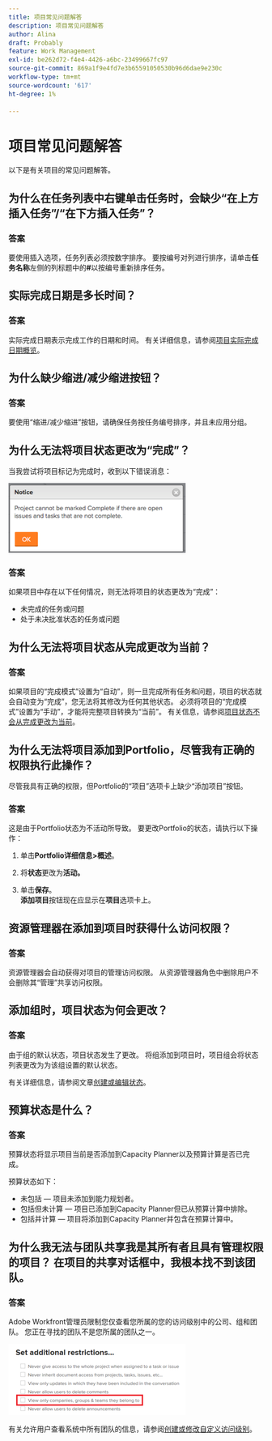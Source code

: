 ```yaml
---
title: 项目常见问题解答
description: 项目常见问题解答
author: Alina
draft: Probably
feature: Work Management
exl-id: be262d72-f4e4-4426-a6bc-23499667fc97
source-git-commit: 869a1f9e4fd7e3b65591050530b96d6dae9e230c
workflow-type: tm+mt
source-wordcount: '617'
ht-degree: 1%

---
```


# 项目常见问题解答

以下是有关项目的常见问题解答。

## 为什么在任务列表中右键单击任务时，会缺少“在上方插入任务”/“在下方插入任务”？

### 答案

要使用插入选项，任务列表必须按数字排序。 要按编号对列进行排序，请单击&#x200B;**任务名称**&#x200B;左侧的列标题中的&#x200B;**#**&#x200B;以按编号重新排序任务。

## 实际完成日期是多长时间？

### 答案

实际完成日期表示完成工作的日期和时间。 有关详细信息，请参阅[项目实际完成日期概览](../../../manage-work/projects/planning-a-project/project-actual-completion-date.md)。

## 为什么缺少缩进/减少缩进按钮？

### 答案

要使用“缩进/减少缩进”按钮，请确保任务按任务编号排序，并且未应用分组。

## 为什么无法将项目状态更改为“完成”？

当我尝试将项目标记为完成时，收到以下错误消息：

![Project_FAQ_Complete_Error_message.png](assets/project-faq-complete-error-message-350x138.png)

### 答案

如果项目中存在以下任何情况，则无法将项目的状态更改为“完成”：

* 未完成的任务或问题
* 处于未决批准状态的任务或问题

## 为什么无法将项目状态从完成更改为当前？

### 答案

如果项目的“完成模式”设置为“自动”，则一旦完成所有任务和问题，项目的状态就会自动变为“完成”，您无法将其修改为任何其他状态。 必须将项目的“完成模式”设置为“手动”，才能将完整项目转换为“当前”。 有关信息，请参阅[项目状态不会从完成更改为当前](../../../manage-work/projects/tips-tricks-and-troubleshooting/project-status-does-not-change-from-complete-to-current.md)。

## 为什么无法将项目添加到Portfolio，尽管我有正确的权限执行此操作？

尽管我具有正确的权限，但Portfolio的“项目”选项卡上缺少“添加项目”按钮。

### 答案

这是由于Portfolio状态为不活动所导致。 要更改Portfolio的状态，请执行以下操作：

1. 单击&#x200B;**Portfolio详细信息>概述**。
1. 将&#x200B;**状态**&#x200B;更改为&#x200B;**活动。**

1. 单击&#x200B;**保存**。\
   **添加项目**&#x200B;按钮现在应显示在&#x200B;**项目**&#x200B;选项卡上。

## 资源管理器在添加到项目时获得什么访问权限？

### 答案

资源管理器会自动获得对项目的管理访问权限。 从资源管理器角色中删除用户不会删除其“管理”共享访问权限。

## 添加组时，项目状态为何会更改？

### 答案

由于组的默认状态，项目状态发生了更改。 将组添加到项目时，项目组会将状态列表更改为为该组设置的默认状态。

有关详细信息，请参阅文章[创建或编辑状态](../../../administration-and-setup/customize-workfront/creating-custom-status-and-priority-labels/create-or-edit-a-status.md)。

## 预算状态是什么？

### 答案

预算状态将显示项目当前是否添加到Capacity Planner以及预算计算是否已完成。

预算状态如下：

* 未包括 — 项目未添加到能力规划者。
* 包括但未计算 — 项目已添加到Capacity Planner但已从预算计算中排除。
* 包括并计算 — 项目将添加到Capacity Planner并包含在预算计算中。

## 为什么我无法与团队共享我是其所有者且具有管理权限的项目？ 在项目的共享对话框中，我根本找不到该团队。

### 答案

Adobe Workfront管理员限制您仅查看您所属的您的访问级别中的公司、组和团队。 您正在寻找的团队不是您所属的团队之一。

![](assets/view-only-team-groups-companies-they-belong-to-350x141.png)

有关允许用户查看系统中所有团队的信息，请参阅[创建或修改自定义访问级别](../../../administration-and-setup/add-users/configure-and-grant-access/create-modify-access-levels.md)。
